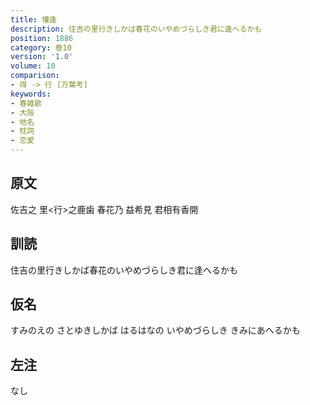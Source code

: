 ```yaml
---
title: 懽逢
description: 住吉の里行きしかば春花のいやめづらしき君に逢へるかも
position: 1886
category: 巻10
version: '1.0'
volume: 10
comparison:
- 得 -> 行 [万葉考]
keywords:
- 春雑歌
- 大阪
- 地名
- 枕詞
- 恋愛
---
```


## 原文

佐吉之 里<行>之鹿歯 春花乃 益希見 君相有香開

## 訓読

住吉の里行きしかば春花のいやめづらしき君に逢へるかも

## 仮名

すみのえの さとゆきしかば はるはなの いやめづらしき きみにあへるかも

## 左注

なし
